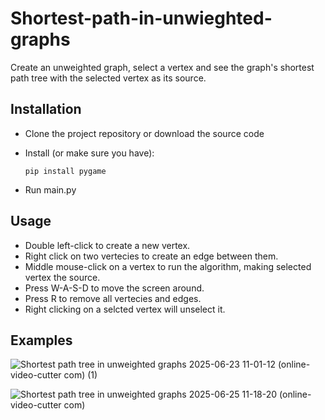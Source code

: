 # Shortest-path-in-unwieghted-graphs
Create an unweighted graph, select a vertex and see the graph's shortest path tree with the selected vertex as its source.

## Installation
* Clone the project repository or download the source code
* Install (or make sure you have):

  ```
  pip install pygame
  ```
  
* Run main.py

## Usage
* Double left-click to create a new vertex.
* Right click on two vertecies to create an edge between them.
* Middle mouse-click on a vertex to run the algorithm, making selected vertex the source.
* Press W-A-S-D to move the screen around.
* Press R to remove all vertecies and edges.
* Right clicking on a selcted vertex will unselect it.

## Examples
![Shortest path tree in unweighted graphs 2025-06-23 11-01-12 (online-video-cutter com) (1)](https://github.com/user-attachments/assets/df693932-b6e3-4514-bac9-cdaf649d355c)

![Shortest path tree in unweighted graphs 2025-06-25 11-18-20 (online-video-cutter com)](https://github.com/user-attachments/assets/ef31f7d6-e58d-46a7-8ef9-e48708dfbaca)
